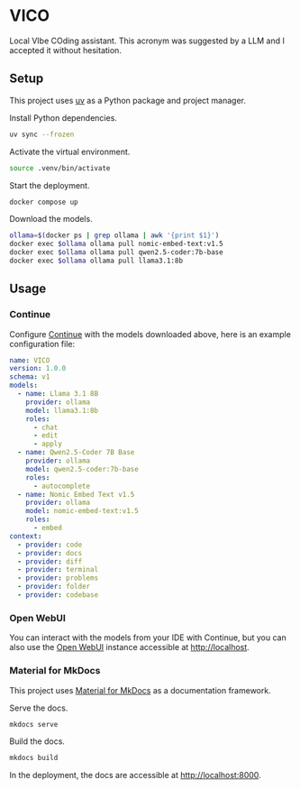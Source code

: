 # VICO

Local VIbe COding assistant. This acronym was suggested by a LLM and I accepted
it without hesitation.

## Setup

This project uses [uv](https://docs.astral.sh/uv) as a Python package and
project manager.

Install Python dependencies.

```bash
uv sync --frozen
```

Activate the virtual environment.

```bash
source .venv/bin/activate
```

Start the deployment.

```bash
docker compose up
```

Download the models.

```bash
ollama=$(docker ps | grep ollama | awk '{print $1}')
docker exec $ollama ollama pull nomic-embed-text:v1.5
docker exec $ollama ollama pull qwen2.5-coder:7b-base
docker exec $ollama ollama pull llama3.1:8b
```

## Usage

### Continue

Configure [Continue](https://www.continue.dev) with the models downloaded above,
here is an example configuration file:

```yaml
name: VICO
version: 1.0.0
schema: v1
models:
  - name: Llama 3.1 8B
    provider: ollama
    model: llama3.1:8b
    roles:
      - chat
      - edit
      - apply
  - name: Qwen2.5-Coder 7B Base
    provider: ollama
    model: qwen2.5-coder:7b-base
    roles:
      - autocomplete
  - name: Nomic Embed Text v1.5
    provider: ollama
    model: nomic-embed-text:v1.5
    roles:
      - embed
context:
  - provider: code
  - provider: docs
  - provider: diff
  - provider: terminal
  - provider: problems
  - provider: folder
  - provider: codebase
```

### Open WebUI

You can interact with the models from your IDE with Continue, but you can also
use the [Open WebUI](https://openwebui.com) instance accessible at
[http://localhost](http://localhost).

### Material for MkDocs

This project uses
[Material for MkDocs](https://squidfunk.github.io/mkdocs-material) as a
documentation framework.

Serve the docs.

```bash
mkdocs serve
```

Build the docs.

```bash
mkdocs build
```

In the deployment, the docs are accessible at
[http://localhost:8000](http://localhost:8000).
